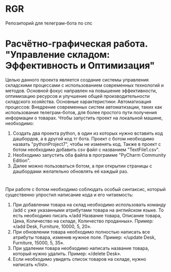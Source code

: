 # RGR
Репозиторий для телеграм-бота по спс
# Расчётно-графическая работа. "Управление складом: Эффективность и Оптимизация"
Целью данного проекта является создание системы управления складскими процессами с использованием современных технологий и методов. Основной фокус направлен на повышение эффективности, оптимизацию ресурсов и улучшение общей производительности складского хозяйства.
Основные характеристики:
Автоматизация процессов: Внедрение современных систем автоматизации, таких как использования телеграм-ботов, для более простого пути получения информации о товарах.
Чтобы запустить проект на локальной машине, необходимо:
1. Создать два проекта python, в один из которых нужно вставить код дашбордов, а в другой код тг бота. Проект с ботом необходимо назвать "pythonProject7", чтобы не изменять код. Также в проект с ботом необходимо добавить csv файл с названием "TextFile1.csv".
2. Необходимо запустить оба файла в программе "PyCharm Community Edition".
3. Далее можно пользоваться ботом, а при открытии страницы с дашбордами желательно обновлять её каждый раз.

#
При работе с ботом необходимо соблюдать особый синтаксис, который существенно упростил написание кода и его читаемость:
1. При добавлении товара на склад необходимо использовать команду /add с уже указанными атрибутами товара на английском языке. То есть необходимо писать «/add Название товара, Описание товара, Цена, Количество на складе, Количество проданных». Пример:
«/add Desk, Furniture, 10000, 5, 20».
2. При обновлении товара необходимо полностью написать все атрибуты товара, изменив нужное поле. Пример:
«/update Desk, Furniture, 15000, 5, 35».
3. При удалении товара необходимо написать название товара, который нужно удалить. Пример: 
«/delete Desk».
4. Если необходимо увидеть список товаров на складе, нужно написать «/list».
 
